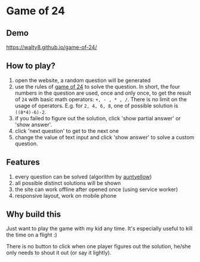 # Game of 24

## Demo

https://walty8.github.io/game-of-24/


## How to play?

1. open the website, a random question will be generated
2. use the rules of [game of 24](https://en.wikipedia.org/wiki/24_%28puzzle%29) to solve the question. In short, the four numbers in the question are used, once and only once, to get the result of `24` with basic math operators: `+, - , * , /`. There is no limit on the usage of operators. E.g. for `2, 4, 6, 8`, one of possible solution is `((8*4)-6)-2`. 
3. if you failed to figure out the solution, click 'show partial answer' or 'show answer'.
4. click 'next question' to get to the next one 
5. change the value of text input and click 'show answer' to solve a custom question.


## Features
1. every question can be solved (algorithm by [auntyellow](https://github.com/auntyellow/24))
2. all possible distinct solutions will be shown
3. the site can work offline after opened once (using service worker)
4. responsive layout, work on mobile phone

## Why build this
Just want to play the game with my kid any time. It's especially useful to kill the time on a flight :) 

There is no button to click when one player figures out the solution, he/she only needs to shout it out (or say it lightly).

